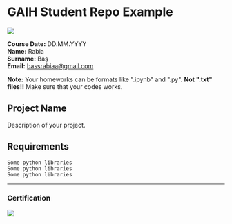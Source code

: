 # GAIH Student Repo Example
![](img/logo.png)

**Course Date:** DD.MM.YYYY  
**Name:** Rabia  
**Surname:** Baş  
**Email:** bassrabiaa@gmail.com 

**Note:** Your homeworks can be formats like ".ipynb" and ".py". **Not ".txt" files!!** Make sure that your codes works.  

## Project Name
Description of your project.

## Requirements
```
Some python libraries
Some python libraries
Some python libraries
```
---

### Certification
![](img/certificate_ex.png)

